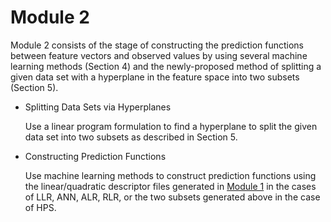 # Module 2

Module 2 consists of the stage of constructing the prediction functions between feature vectors and observed values by using several machine learning methods (Section 4) and the newly-proposed method of splitting a given data set with a hyperplane in the feature space into two subsets (Section 5).

- Splitting Data Sets via Hyperplanes

  Use a linear program formulation to find a hyperplane to split the given data set into two subsets as described in Section 5.
  
- Constructing Prediction Functions

  Use machine learning methods to construct prediction functions using the linear/quadratic descriptor files generated in [Module 1](HPS/Module_1) in the cases of LLR, ANN, ALR, RLR, or the two subsets generated above in the case of HPS.

  

